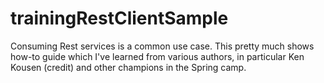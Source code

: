 # trainingRestClientSample
Consuming Rest services is a common use case. This pretty much shows how-to guide which I've learned from various authors, in particular Ken Kousen (credit) and other champions in the Spring camp.  
